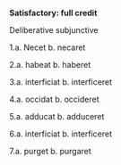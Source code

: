 **Satisfactory:  full credit**

Deliberative subjunctive

1.a. Necet
b. necaret
  
2.a. habeat
b. haberet

3.a. interficiat
b. interficeret

4.a. occidat
b. occideret

5.a. adducat
b. adduceret

6.a. interficiat
b. interficeret

7.a. purget
b. purgaret



